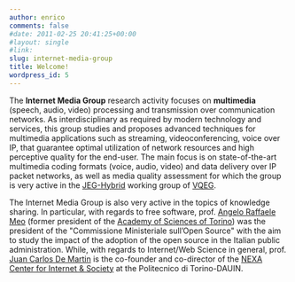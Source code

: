 ```yaml
---
author: enrico
comments: false
#date: 2011-02-25 20:41:25+00:00
#layout: single
#link:
slug: internet-media-group
title: Welcome!
wordpress_id: 5
---
```


The **Internet Media Group** research activity focuses on **multimedia** (speech, audio, video) processing and transmission over communication networks. As interdisciplinary as required by modern technology and services, this group studies and proposes advanced techniques for multimedia applications such as streaming, videoconferencing, voice over IP, that guarantee optimal utilization of network resources and high perceptive quality for the end-user. The main focus is on state-of-the-art multimedia coding formats (voice, audio, video) and data delivery over IP packet networks, as well as media quality assessment for which the group is very active in the [JEG-Hybrid](https://vqegjeg.github.io/jeg-hybrid) working group of [VQEG](https://vqeg.org).

The Internet Media Group is also very active in the topics of knowledge sharing. In particular, with regards to free software, prof. [Angelo Raffaele Meo]({{site.baseurl}}/people/meo) (former president of the [Academy of Sciences of Torino](http://www.accademiadellescienze.it)) was the president of the "Commissione Ministeriale sull’Open Source" with the aim to study the impact of the adoption of the open source in the Italian public administration. While, with regards to Internet/Web Science in general, prof. [Juan Carlos De Martin]({{site.baseurl}}/people/juan-carlos-de-martin) is the co-founder and co-director of the [NEXA Center for Internet & Society](http://nexa.polito.it) at the Politecnico di Torino-DAUIN.
